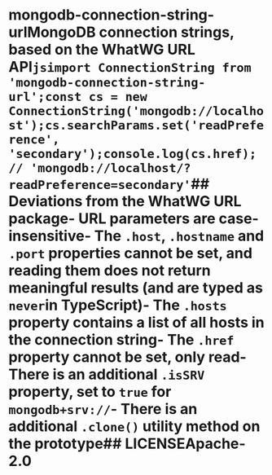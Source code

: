 # mongodb-connection-string-urlMongoDB connection strings, based on the WhatWG URL API```jsimport ConnectionString from 'mongodb-connection-string-url';const cs = new ConnectionString('mongodb://localhost');cs.searchParams.set('readPreference', 'secondary');console.log(cs.href); // 'mongodb://localhost/?readPreference=secondary'```## Deviations from the WhatWG URL package- URL parameters are case-insensitive- The `.host`, `.hostname` and `.port` properties cannot be set, and reading  them does not return meaningful results (and are typed as `never`in TypeScript)- The `.hosts` property contains a list of all hosts in the connection string- The `.href` property cannot be set, only read- There is an additional `.isSRV` property, set to `true` for `mongodb+srv://`- There is an additional `.clone()` utility method on the prototype## LICENSEApache-2.0
